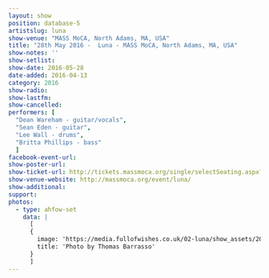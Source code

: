 ```yaml
---
layout: show
position: database-5
artistslug: luna
show-venue: "MASS MoCA, North Adams, MA, USA"
title: "28th May 2016 -  Luna - MASS MoCA, North Adams, MA, USA"
show-notes: ''
show-setlist:
show-date: 2016-05-28
date-added: 2016-04-13
category: 2016
show-radio:
show-lastfm:
show-cancelled:
performers: [
  "Dean Wareham - guitar/vocals",
  "Sean Eden - guitar",
  "Lee Wall - drums",
  "Britta Phillips - bass"
  ]
facebook-event-url:
show-poster-url:
show-ticket-url: http://tickets.massmoca.org/single/selectSeating.aspx?p=2993
show-venue-website: http://massmoca.org/event/luna/
show-additional:
support:
photos:
  - type: ahfow-set
    data: |
      [
      {
        image: 'https://media.fullofwishes.co.uk/02-luna/show_assets/2016-05-28/2016-05-28-luna-mass-moca-thomas-barrasso-01.jpg',
        title: 'Photo by Thomas Barrasso'
      }
      ]
---
```

